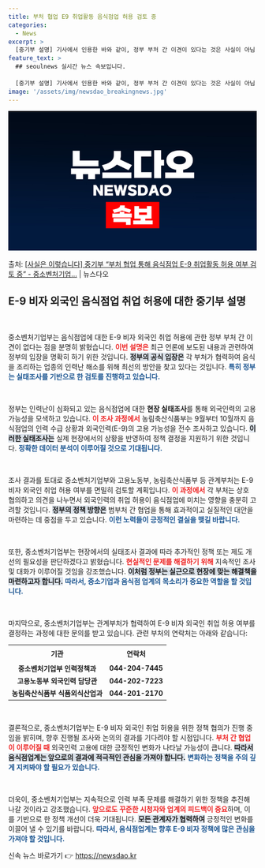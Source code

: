 ```yaml
---
title: 부처 협업 E9 취업활동 음식점업 허용 검토 중
categories:
  - News
excerpt: >
  [중기부 설명] 기사에서 인용한 바와 같이, 정부 부처 간 이견이 있다는 것은 사실이 아님 지난 8월 24일…
feature_text: >
  ## seoulnews 실시간 뉴스 속보입니다.

  [중기부 설명] 기사에서 인용한 바와 같이, 정부 부처 간 이견이 있다는 것은 사실이 아님 지난 8월 24일…
image: '/assets/img/newsdao_breakingnews.jpg'
---
```


![뉴스다오 속보](/assets/img/newsdao_breakingnews.jpg)

<p>출처: <a href="https://newsdao.kr/2294" rel="dofollow">[사실은 이렇습니다] 중기부 “부처 협업 통해 음식점업 E-9 취업활동 허용 여부 검토 중” - 중소벤처기업…</a> | 뉴스다오</p>

<h2 data-ke-size="size26">E-9 비자 외국인 음식점업 취업 허용에 대한 중기부 설명</h2>

<p data-ke-size="size16">&nbsp;</p>
중소벤처기업부는 음식점업에 대한 E-9 비자 외국인 취업 허용에 관한 정부 부처 간 이견이 없다는 점을 분명히 밝혔습니다. <b><span style="color: #ee2323;">이번 설명은</span></b> 최근 언론에 보도된 내용과 관련하여 정부의 입장을 명확히 하기 위한 것입니다. <b><span style="background-color: #21538527;">정부의 공식 입장은</span></b> 각 부처가 협력하여 음식을 조리하는 업종의 인력난 해소를 위해 최선의 방안을 찾고 있다는 것입니다. <b><span style="color: #1a5490;">특히 정부는 실태조사를 기반으로 한 검토를 진행하고 있습니다.</span></b>

<p data-ke-size="size16">&nbsp;</p>
정부는 인력난이 심화되고 있는 음식점업에 대한 <b>현장 실태조사</b>를 통해 외국인력의 고용 가능성을 모색하고 있습니다. <b><span style="color: #ee2323;">이 조사 과정에서</span></b> 농림축산식품부는 9월부터 10월까지 음식점업의 인력 수급 상황과 외국인력(E-9)의 고용 가능성을 전수 조사하고 있습니다. <b><span style="background-color: #21538527;">이러한 실태조사는</span></b> 실제 현장에서의 상황을 반영하여 정책 결정을 지원하기 위한 것입니다. <b><span style="color: #1a5490;">정확한 데이터 분석이 이루어질 것으로 기대됩니다.</span></b>

<p data-ke-size="size16">&nbsp;</p>
조사 결과를 토대로 중소벤처기업부와 고용노동부, 농림축산식품부 등 관계부처는 E-9 비자 외국인 취업 허용 여부를 면밀히 검토할 계획입니다. <b><span style="color: #ee2323;">이 과정에서</span></b> 각 부처는 상호 협의하고 의견을 나누면서 외국인력의 취업 허용이 음식점업에 미치는 영향을 충분히 고려할 것입니다. <b><span style="background-color: #21538527;">정부의 정책 방향은</span></b> 범부처 간 협업을 통해 효과적이고 실질적인 대안을 마련하는 데 중점을 두고 있습니다. <b><span style="color: #1a5490;">이런 노력들이 긍정적인 결실을 맺길 바랍니다.</span></b>

<p data-ke-size="size16">&nbsp;</p>
또한, 중소벤처기업부는 현장에서의 실태조사 결과에 따라 추가적인 정책 또는 제도 개선의 필요성을 판단하겠다고 밝혔습니다. <b><span style="color: #ee2323;">현실적인 문제를 해결하기 위해</span></b> 지속적인 조사 및 대화가 이루어질 것임을 강조했습니다. <b><span style="background-color: #21538527;">이처럼 정부는 실근으로 현장에 맞는 해결책을 마련하고자 합니다.</span></b> <b><span style="color: #1a5490;">따라서, 중소기업과 음식점 업계의 목소리가 중요한 역할을 할 것입니다.</span></b>

<p data-ke-size="size16">&nbsp;</p>
마지막으로, 중소벤처기업부는 관계부처가 협력하여 E-9 비자 외국인 취업 허용 여부를 결정하는 과정에 대한 문의를 받고 있습니다. 관련 부처의 연락처는 아래와 같습니다:

<table style="width: 100%; border-collapse: collapse;">
  <tr>
    <td style="text-align: center; height: 30px;"><b>기관</b></td>
    <td style="text-align: center; height: 30px;"><b>연락처</b></td>
  </tr>
  <tr>
    <td style="text-align: center; height: 17px;"><b>중소벤처기업부 인력정책과</b></td>
    <td style="text-align: center; height: 17px;"><b>044-204-7445</b></td>
  </tr>
  <tr>
    <td style="text-align: center; height: 17px;"><b>고용노동부 외국인력 담당관</b></td>
    <td style="text-align: center; height: 17px;"><b>044-202-7223</b></td>
  </tr>
  <tr>
    <td style="text-align: center; height: 17px;"><b>농림축산식품부 식품외식산업과</b></td>
    <td style="text-align: center; height: 17px;"><b>044-201-2170</b></td>
  </tr>
</table>

<p data-ke-size="size16">&nbsp;</p>
결론적으로, 중소벤처기업부는 E-9 비자 외국인 취업 허용을 위한 정책 협의가 진행 중임을 밝히며, 향후 진행될 조사와 논의의 결과를 기다려야 할 시점입니다. <b><span style="color: #ee2323;">부처 간 협업이 이루어질 때</span></b> 외국인력 고용에 대한 긍정적인 변화가 나타날 가능성이 큽니다. <b><span style="background-color: #21538527;">따라서 음식점업계는 앞으로의 결과에 적극적인 관심을 가져야 합니다.</span></b>  <b><span style="color: #1a5490;">변화하는 정책을 주의 깊게 지켜봐야 할 필요가 있습니다.</span></b> 

<p data-ke-size="size16">&nbsp;</p>
더욱이, 중소벤처기업부는 지속적으로 인력 부족 문제를 해결하기 위한 정책을 추진해 나갈 것이라고 강조했습니다. <b><span style="color: #ee2323;">앞으로도 꾸준한 시청자와 업계의 피드백이 중요</span></b>하며, 이를 기반으로 한 정책 개선이 더욱 기대됩니다. <b><span style="background-color: #21538527;">모든 관계자가 협력하여</span></b> 긍정적인 변화를 이끌어 낼 수 있기를 바랍니다. <b><span style="color: #1a5490;">따라서, 음식점업계는 향후 E-9 비자 정책에 많은 관심을 가져야 할 것입니다.</span></b> 

신속 뉴스 바로가기 👉 <a href="https://newsdao.kr" rel="dofollow">https://newsdao.kr</a>


